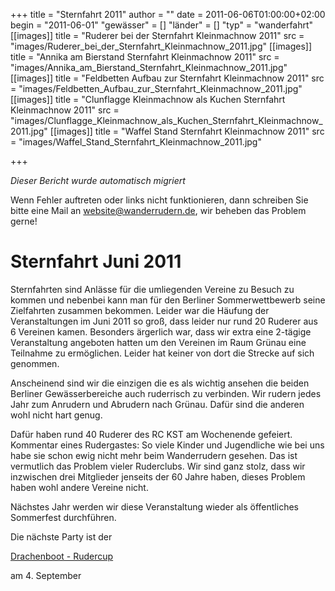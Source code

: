 +++
title = "Sternfahrt 2011"
author = ""
date = 2011-06-06T01:00:00+02:00
begin = "2011-06-01"
"gewässer" = []
"länder" = []
"typ" = "wanderfahrt"
[[images]]
title = "Ruderer bei der Sternfahrt Kleinmachnow 2011"
src = "images/Ruderer_bei_der_Sternfahrt_Kleinmachnow_2011.jpg"
[[images]]
title = "Annika am Bierstand Sternfahrt Kleinmachnow 2011"
src = "images/Annika_am_Bierstand_Sternfahrt_Kleinmachnow_2011.jpg"
[[images]]
title = "Feldbetten Aufbau zur Sternfahrt Kleinmachnow 2011"
src = "images/Feldbetten_Aufbau_zur_Sternfahrt_Kleinmachnow_2011.jpg"
[[images]]
title = "Clunflagge Kleinmachnow als Kuchen Sternfahrt Kleinmachnow 2011"
src = "images/Clunflagge_Kleinmachnow_als_Kuchen_Sternfahrt_Kleinmachnow_2011.jpg"
[[images]]
title = "Waffel Stand Sternfahrt Kleinmachnow 2011"
src = "images/Waffel_Stand_Sternfahrt_Kleinmachnow_2011.jpg"

+++


*Dieser Bericht wurde automatisch migriert*

Wenn Fehler auftreten oder links nicht funktionieren, dann schreiben Sie bitte eine Mail an website@wanderrudern.de, wir beheben das Problem gerne!



# Sternfahrt Juni 2011


Sternfahrten sind Anlässe für die umliegenden Vereine zu Besuch zu kommen und nebenbei kann man für den Berliner Sommerwettbewerb seine Zielfahrten zusammen bekommen. Leider war die Häufung der Veranstaltungen im Juni 2011 so groß, dass leider nur rund 20 Ruderer aus 6 Vereinen kamen. Besonders ärgerlich war, dass wir extra eine 2-tägige Veranstaltung angeboten hatten um den Vereinen im Raum Grünau eine Teilnahme zu ermöglichen. Leider hat keiner von dort die Strecke auf sich genommen.

Anscheinend sind wir die einzigen die es als wichtig ansehen die beiden Berliner Gewässerbereiche auch ruderrisch zu verbinden. Wir rudern jedes Jahr zum Anrudern und Abrudern nach Grünau. Dafür sind die anderen wohl nicht hart genug.

Dafür haben rund 40 Ruderer des RC KST am Wochenende gefeiert. Kommentar eines Rudergastes: So viele Kinder und Jugendliche wie bei uns habe sie schon ewig nicht mehr beim Wanderrudern gesehen. Das ist vermutlich das Problem vieler Ruderclubs. Wir sind ganz stolz, dass wir inzwischen drei Mitglieder jenseits der 60 Jahre haben, dieses Problem haben wohl andere Vereine nicht.

Nächstes Jahr werden wir diese Veranstaltung wieder als öffentliches Sommerfest durchführen.

Die nächste Party ist der

[Drachenboot - Rudercup](/berichte/2012/drachenbootrudercup_2013)

am 4. September